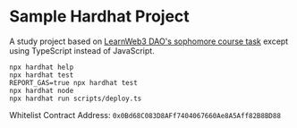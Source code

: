# Sample Hardhat Project

A study project based on [LearnWeb3 DAO's sophomore course task](https://learnweb3.io/courses) except using
TypeScript instead of JavaScript.

```shell
npx hardhat help
npx hardhat test
REPORT_GAS=true npx hardhat test
npx hardhat node
npx hardhat run scripts/deploy.ts
```

Whitelist Contract Address: `0x0Bd68C083D8AFf7404067660Ae8A5Aff82B8BD88`
